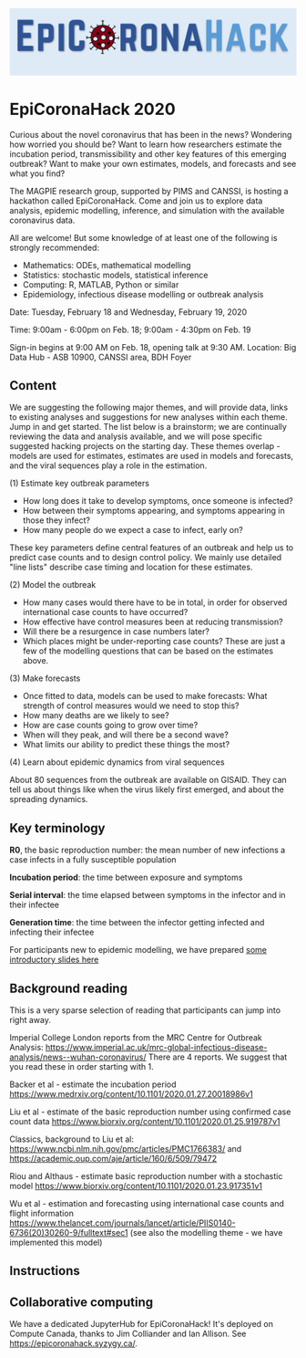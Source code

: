 ![alt-text](images/norwester_blue.png)
# EpiCoronaHack 2020

Curious about the novel coronavirus that has been in the news? Wondering how worried you should be? Want to learn how researchers estimate the incubation period, transmissibility and other key features of this emerging outbreak? Want to make your own estimates, models, and forecasts and see what you find? 

The MAGPIE research group, supported by PIMS and CANSSI, is hosting a hackathon called EpiCoronaHack. Come and join us to explore data analysis, epidemic modelling, inference, and simulation with the available coronavirus data. 

All are welcome! But some knowledge of at least one of the following is strongly recommended:  

- Mathematics: ODEs, mathematical modelling
- Statistics: stochastic models, statistical inference
- Computing: R, MATLAB, Python or similar
- Epidemiology, infectious disease modelling or outbreak analysis 

Date: Tuesday, February 18 and Wednesday, February 19, 2020

Time: 9:00am - 6:00pm on Feb. 18; 9:00am - 4:30pm on Feb. 19

Sign-in begins at 9:00 AM on Feb. 18, opening talk at 9:30 AM.
Location: Big Data Hub - ASB 10900, CANSSI area, BDH Foyer

## Content
We are suggesting the following major themes, and will provide data, links to existing analyses and suggestions for new analyses within each theme. Jump in and get started. The list below is a brainstorm; we are continually reviewing the data and analysis available, and we will pose specific suggested hacking projects on the starting day. 
 These themes overlap - models are used for estimates, estimates are used in models and forecasts, and the viral sequences play a role in the estimation. 


 (1) Estimate key outbreak parameters 

- How long does it take to develop symptoms, once someone is infected? 
 - How between their symptoms appearing, and symptoms appearing in those they infect? 
 - How many people do we expect a case to infect, early on? 

 These key parameters define central features of an outbreak and help us to predict case counts and to design control policy.  We mainly use detailed "line lists" describe case timing and location for these estimates. 

 (2) Model the outbreak


- How many cases would there have to be in total, in order for observed international case counts to have occurred? 
- How effective have control measures been at reducing transmission? 
- Will there be a resurgence in case numbers later? 
- Which places might be under-reporting case counts? 
These are just a few of the modelling questions that can be based on the estimates above. 

 (3) Make forecasts 

 - Once fitted to data, models can be used to make forecasts: What strength of control measures would we need to stop this?  
 - How many deaths are we likely to see?  
 - How are case counts going to grow over time? 
 - When will they peak, and will there be a second wave? 
 - What limits our ability to predict these things the most? 

 (4) Learn about epidemic dynamics from viral sequences 

 About 80 sequences from the outbreak are available on GISAID. They can tell us about things like when the virus likely first emerged, and about the spreading dynamics.
 
## Key terminology 

**R0**, the basic reproduction number: the mean number of new infections a case infects in a fully susceptible population

**Incubation period**: the time between exposure and symptoms

**Serial interval**: the time elapsed between symptoms in the infector and in their infectee

**Generation time**: the time between the infector getting infected and infecting their infectee

For participants new to epidemic modelling, we have prepared [some introductory slides here](./images/intro_to_epi.pdf)

## Background reading

This is a very sparse selection of reading that participants can jump into right away. 

Imperial College London reports from the MRC Centre for Outbreak Analysis: 
https://www.imperial.ac.uk/mrc-global-infectious-disease-analysis/news--wuhan-coronavirus/
There are 4 reports. We suggest that you read these in order starting with 1. 

Backer et al - estimate the incubation period https://www.medrxiv.org/content/10.1101/2020.01.27.20018986v1

Liu et al - estimate of the basic reproduction number using confirmed case count data https://www.biorxiv.org/content/10.1101/2020.01.25.919787v1

Classics, background to Liu et al: https://www.ncbi.nlm.nih.gov/pmc/articles/PMC1766383/ and https://academic.oup.com/aje/article/160/6/509/79472

Riou and Althaus - estimate basic reproduction number with a stochastic model https://www.biorxiv.org/content/10.1101/2020.01.23.917351v1

Wu et al - estimation and forecasting using international case counts and flight information https://www.thelancet.com/journals/lancet/article/PIIS0140-6736(20)30260-9/fulltext#sec1 (see also the modelling theme - we have implemented this model) 


## Instructions

## Collaborative computing 

We have a dedicated JupyterHub for EpiCoronaHack! It's deployed on Compute Canada, thanks to Jim Colliander and Ian Allison. See https://epicoronahack.syzygy.ca/. 
